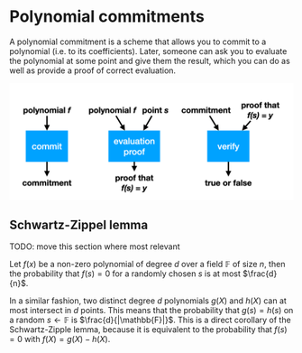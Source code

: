 # Polynomial commitments

A polynomial commitment is a scheme that allows you to commit to a polynomial (i.e. to its coefficients). Later, someone can ask you to evaluate the polynomial at some point and give them the result, which you can do as well as provide a proof of correct evaluation.

<img src="../img/polycom.png" width="600px">

## Schwartz-Zippel lemma

TODO: move this section where most relevant

Let $f(x)$ be a non-zero polynomial of degree $d$ over a field $\mathbb{F}$ of size $n$, then the probability that $f(s)=0$ for a randomly chosen $s$ is at most $\frac{d}{n}$.

In a similar fashion, two distinct degree $d$ polynomials $g(X)$ and $h(X)$ can at most intersect in $d$ points. This means that the probability that $g(s) = h(s)$ on a random $s\leftarrow \mathbb{F}$ is $\frac{d}{|\mathbb{F}|}$. This is a direct corollary of the Schwartz-Zipple lemma, because it is equivalent to the probability that $f(s) = 0$ with $f(X) = g(X) - h(X)$.
